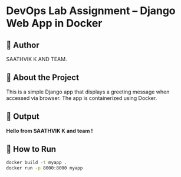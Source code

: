 # DevOps Lab Assignment – Django Web App in Docker

## 👤 Author
SAATHVIK K AND TEAM.

## 🔧 About the Project
This is a simple Django app that displays a greeting message when accessed via browser. The app is containerized using Docker.

## 💬 Output
**Hello from SAATHVIK K and team !**

## 🐳 How to Run

```bash
docker build -t myapp .
docker run -p 8000:8000 myapp

